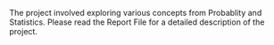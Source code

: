 The project involved exploring various concepts from Probablity and Statistics. Please read the Report File for a detailed description of the project.
